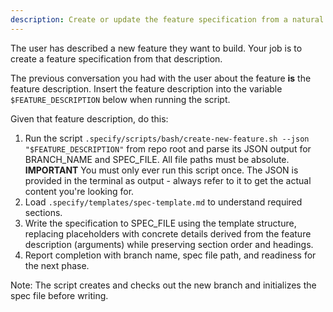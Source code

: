 ```yaml
---
description: Create or update the feature specification from a natural language feature description.
---
```


The user has described a new feature they want to build. Your job is to create a feature specification from that description.

The previous conversation you had with the user about the feature **is** the feature description. Insert the feature description into the variable `$FEATURE_DESCRIPTION` below when running the script.

Given that feature description, do this:

1. Run the script `.specify/scripts/bash/create-new-feature.sh --json "$FEATURE_DESCRIPTION"` from repo root and parse its JSON output for BRANCH_NAME and SPEC_FILE. All file paths must be absolute.
   **IMPORTANT** You must only ever run this script once. The JSON is provided in the terminal as output - always refer to it to get the actual content you're looking for.
1. Load `.specify/templates/spec-template.md` to understand required sections.
1. Write the specification to SPEC_FILE using the template structure, replacing placeholders with concrete details derived from the feature description (arguments) while preserving section order and headings.
1. Report completion with branch name, spec file path, and readiness for the next phase.

Note: The script creates and checks out the new branch and initializes the spec file before writing.
